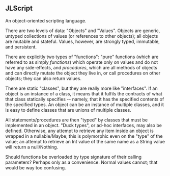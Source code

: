 JLScript
--------

An object-oriented scripting language.

There are two levels of data:  "Objects" and "Values".  Objects are generic,
untyped collections of values (or references to other objects); all objects
are mutable and stateful.  Values, however, are strongly typed, immutable, and
persistent.

There are explicitly two types of "functions": "pure" functions (which are
referred to as simply *functions*) which operate only on values and do not
have any side-effects, and *procedures*, which are all methods of objects and
can directly mutate the object they live in, or call procedures on other
objects; they can also return values.

There are static "classes", but they are really more like "interfaces".  If an
object is an instance of a class, it means that it fulfils the contracts of
what that class statically specifies -- namely, that it has the specified
contents of the specified types.  An object can be an instance of multiple
classes, and it is easy to define classes that are unions of multiple classes.

All statements/procedures are then "typed" by classes that must be
implemented in an object.  "Duck types", or ad-hoc interfaces, may also be
defined.  Otherwise, any attempt to retrieve any item inside an object is
wrapped in a nullable/Maybe; this is polymorphic even on the "type" of the
value; an attempt to retrieve an Int value of the same name as a String value
will return a null/Nothing.

Should functions be overloaded by type signature of their calling parameters?
Perhaps only as a convenience.  Normal values cannot; that would be way too
confusing.



